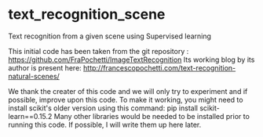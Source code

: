 # text_recognition_scene
Text recognition from a given scene using Supervised learning

This initial code has been taken from the git repository : 
https://github.com/FraPochetti/ImageTextRecognition
Its working blog by its author is present here:
http://francescopochetti.com/text-recognition-natural-scenes/

We thank the creater of this code and we will only try to experiment and if possible, improve upon this code.
To make it working, you might need to install scikit's older version using this command:
pip install scikit-learn==0.15.2
Many other libraries would be needed to be installed prior to running this code. If possible, I will write them up here later.
